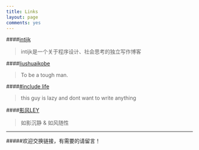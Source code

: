 ```yaml
---
title: Links
layout: page
comments: yes
---
```


####[intijk](http://intijk.com)
> intijk是一个关于程序设计、社会思考的独立写作博客

####[liushuaikobe](http://liushuaikobe.github.io/)
> To be a tough man.

####[\#include life](http://www.ziggear.us/)
> this guy is lazy and dont want to write anything

####[影风LEY](http://www.shwley.com)
> 如影沉静 & 如风随性

---------------------
#####欢迎交换链接，有需要的请留言！
